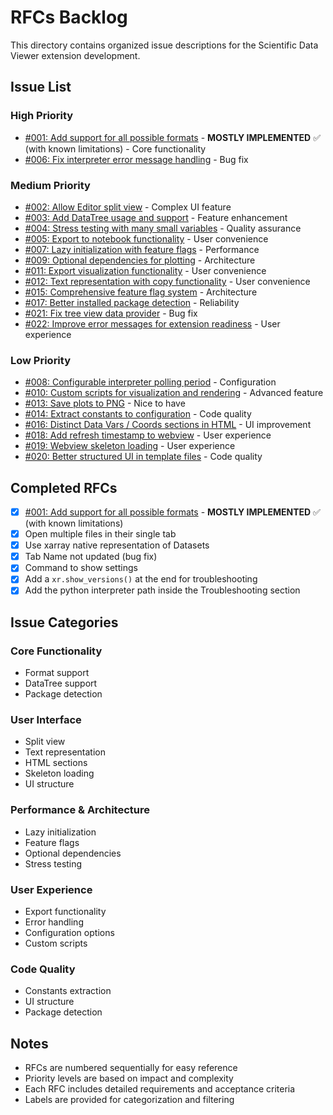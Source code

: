 # RFCs Backlog

This directory contains organized issue descriptions for the Scientific Data Viewer extension development.

## Issue List

### High Priority

- [#001: Add support for all possible formats](./001-format-support.md) - **MOSTLY IMPLEMENTED** ✅ (with known limitations) - Core functionality
- [#006: Fix interpreter error message handling](./006-interpreter-error-handling.md) - Bug fix

### Medium Priority

- [#002: Allow Editor split view](./002-split-view.md) - Complex UI feature
- [#003: Add DataTree usage and support](./003-datatree-support.md) - Feature enhancement
- [#004: Stress testing with many small variables](./004-stress-testing.md) - Quality assurance
- [#005: Export to notebook functionality](./005-export-notebook.md) - User convenience
- [#007: Lazy initialization with feature flags](./007-lazy-initialization.md) - Performance
- [#009: Optional dependencies for plotting](./009-optional-plotting-deps.md) - Architecture
- [#011: Export visualization functionality](./011-export-visualization.md) - User convenience
- [#012: Text representation with copy functionality](./012-text-representation.md) - User convenience
- [#015: Comprehensive feature flag system](./015-feature-flags.md) - Architecture
- [#017: Better installed package detection](./017-package-detection.md) - Reliability
- [#021: Fix tree view data provider](./021-tree-view-fix.md) - Bug fix
- [#022: Improve error messages for extension readiness](./022-error-message-improvement.md) - User experience

### Low Priority

- [#008: Configurable interpreter polling period](./008-configurable-polling.md) - Configuration
- [#010: Custom scripts for visualization and rendering](./010-custom-scripts.md) - Advanced feature
- [#013: Save plots to PNG](./013-save-plots-png.md) - Nice to have
- [#014: Extract constants to configuration](./014-config-constants.md) - Code quality
- [#016: Distinct Data Vars / Coords sections in HTML](./016-distinct-sections.md) - UI improvement
- [#018: Add refresh timestamp to webview](./018-refresh-timestamp.md) - User experience
- [#019: Webview skeleton loading](./019-skeleton-loading.md) - User experience
- [#020: Better structured UI in template files](./020-ui-structure-improvement.md) - Code quality

## Completed RFCs

- [x] [#001: Add support for all possible formats](./001-format-support.md) - **MOSTLY IMPLEMENTED** ✅ (with known limitations)
- [x] Open multiple files in their single tab
- [x] Use xarray native representation of Datasets
- [x] Tab Name not updated (bug fix)
- [x] Command to show settings
- [x] Add a `xr.show_versions()` at the end for troubleshooting
- [x] Add the python interpreter path inside the Troubleshooting section

## Issue Categories

### Core Functionality

- Format support
- DataTree support
- Package detection

### User Interface

- Split view
- Text representation
- HTML sections
- Skeleton loading
- UI structure

### Performance & Architecture

- Lazy initialization
- Feature flags
- Optional dependencies
- Stress testing

### User Experience

- Export functionality
- Error handling
- Configuration options
- Custom scripts

### Code Quality

- Constants extraction
- UI structure
- Package detection

## Notes

- RFCs are numbered sequentially for easy reference
- Priority levels are based on impact and complexity
- Each RFC includes detailed requirements and acceptance criteria
- Labels are provided for categorization and filtering
